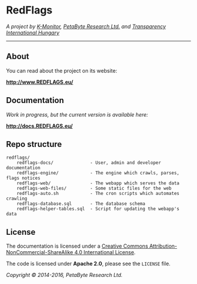 # RedFlags

*A project by [K-Monitor](http://k-monitor.hu), [PetaByte Research Ltd.](http://petabyte-research.org) and [Transparency International Hungary](http://transparency.hu)*

---

## About

You can read about the project on its website:

**http://www.REDFLAGS.eu/**



## Documentation

*Work in progress, but the current version is available here:*

**http://docs.REDFLAGS.eu/**



## Repo structure

```
redflags/
	redflags-docs/              - User, admin and developer documentation
	redflags-engine/            - The engine which crawls, parses, flags notices
	redflags-web/               - The webapp which serves the data
	redflags-web-files/         - Some static files for the web
	redflags-auto.sh            - The cron scripts which automates crawling
	redflags-database.sql       - The database schema
	redflags-helper-tables.sql  - Script for updating the webapp's data
```



## License

The documentation is licensed under a [Creative Commons Attribution-NonCommercial-ShareAlike 4.0 International License](http://creativecommons.org/licenses/by-nc-sa/4.0/).

The code is licensed under **Apache 2.0**, please see the `LICENSE` file.

*Copyright &copy; 2014-2016, PetaByte Research Ltd.*